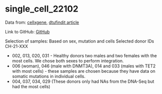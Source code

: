 # single_cell_22102

Data from: [cellxgene](https://cellxgene.cziscience.com/collections/0aab20b3-c30c-4606-bd2e-d20dae739c45), [dtufindit article](https://findit.dtu.dk/en/catalog/66b02a47b23a33e8f034cb2c?single_revert=%2Fen%2Fcatalog%3Fq%3DMultiomic%2BProfiling%2Bof%2BHuman%2BClonal%2BHematopoiesis%2BReveals%2BGenotype%2Band%2BCell-Specific%2BInflammatory%2BPathway%2BActivation%26show_single%3Doff%26utf8%3D%25E2%259C%2593)

Link to GitHub: [GitHub](https://github.com/WilliamH-R/single_cell_22102)




Selection of samples: 
Based on sex, mutation and cells 
Selected donor IDs CH-21-XXX
- 002, 013, 020, 031 - Healthy donors two males and two females with the most cells. We chose both sexes to perform integration. 
- 006 (woman), 046 (male with DNMT3A), 014 and 033 (males with TET2 with most cells) - these samples are chosen because they have data on somatic mutations in individual cells.
- 004, 037, 034, 029 (These donors only had NAs from the DNA-Seq but had the most cells)



